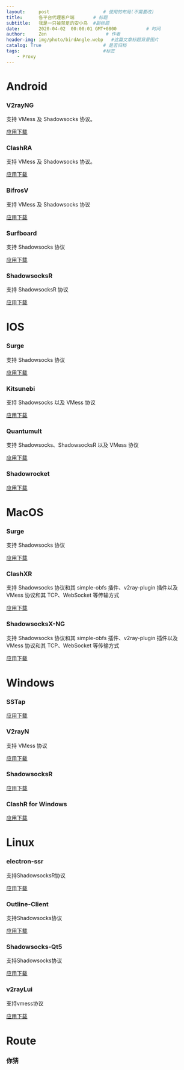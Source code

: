 ```yaml
---
layout:     post                    # 使用的布局(不需要改)
title:      各平台代理客户端       # 标题
subtitle:   我是一只被禁足的安小鸟  #副标题
date:       2020-04-02  00:00:01 GMT+0800           # 时间
author:     Zen                      # 作者
header-img: img/photo/birdAngle.webp   #这篇文章标题背景图片
catalog: True                       # 是否归档
tags:                               #标签
    - Proxy
---
```


# Android

### V2rayNG

支持 VMess 及 Shadowsocks 协议。

[应用下载](https://github.com/zhangyiming748/aboutProxy/blob/master/Android/V2rayNG.apk)

### ClashRA

支持 VMess 及 Shadowsocks 协议。

[应用下载](https://github.com/zhangyiming748/aboutProxy/blob/master/Android/ClashRA.apk)

### BifrosV

支持 VMess 及 Shadowsocks 协议

[应用下载](https://github.com/zhangyiming748/aboutProxy/blob/master/Android/BifrostV.apk)

### Surfboard

支持 Shadowsocks 协议

[应用下载](https://github.com/zhangyiming748/aboutProxy/blob/master/Android/HockeyAPP.apk)

### ShadowsocksR

支持 ShadowsocksR 协议

[应用下载](https://github.com/zhangyiming748/aboutProxy/blob/master/Android/ShadowsocksR.apk)

# IOS

### Surge

支持 Shadowsocks 协议

[应用下载](https://itunes.apple.com/us/app/surge-3/id1442620678?ls=1&mt=8)

### Kitsunebi

支持 Shadowsocks 以及 VMess 协议

[应用下载](https://itunes.apple.com/us/app/kitsunebi-proxy-utility/id1446584073?ls=1&mt=8)

### Quantumult

支持 Shadowsocks、ShadowsocksR 以及 VMess 协议

[应用下载](https://itunes.apple.com/us/app/quantumult/id1252015438?ls=1&mt=8)

### Shadowrocket

[应用下载](https://itunes.apple.com/us/app/shadowrocket/id932747118?mt=8)

# MacOS

### Surge

支持 Shadowsocks 协议

[应用下载](https://github.com/zhangyiming748/aboutProxy/blob/master/MacOS/Surge-latest.zip)

### ClashXR

支持 Shadowsocks 协议和其 simple-obfs 插件、v2ray-plugin 插件以及 VMess 协议和其 TCP、WebSocket 等传输方式

[应用下载](https://github.com/zhangyiming748/aboutProxy/blob/master/MacOS/macOS_ClashXR.dmg)

### ShadowsocksX-NG

支持 Shadowsocks 协议和其 simple-obfs 插件、v2ray-plugin 插件以及 VMess 协议和其 TCP、WebSocket 等传输方式

[应用下载](https://github.com/zhangyiming748/aboutProxy/blob/master/MacOS/ShadowsocksX.dmg)

# Windows

### SSTap

[应用下载](https://github.com/zhangyiming748/aboutProxy/blob/master/Windows/SSTap-game.zip)

### V2rayN

支持 VMess 协议

[应用下载](https://github.com/zhangyiming748/aboutProxy/blob/master/Windows/Win_V2ray.zip)

### ShadowsocksR

[应用下载](https://github.com/zhangyiming748/aboutProxy/blob/master/Windows/Win_SSR(R).zip)

### ClashR for Windows
[应用下载](https://github.com/zhangyiming748/aboutProxy/blob/master/Windows/ClashR_Win_SSR_V2ray.zip)

# Linux

### electron-ssr

支持ShadowsocksR协议

[应用下载](https://github.com/zhangyiming748/aboutProxy/blob/master/Linux/electron-ssr.AppImage)

### Outline-Client

支持Shadowsocks协议

[应用下载](https://github.com/zhangyiming748/aboutProxy/blob/master/Linux/Outline-Client.AppImage)

### Shadowsocks-Qt5

支持Shadowsocks协议

[应用下载](https://github.com/zhangyiming748/aboutProxy/blob/master/Linux/Shadowsocks-Qt5.AppImage)

### v2rayLui

支持vmess协议

[应用下载](https://github.com/zhangyiming748/aboutProxy/blob/master/Linux/v2rayLui.zip)

# Route

### 你猜
